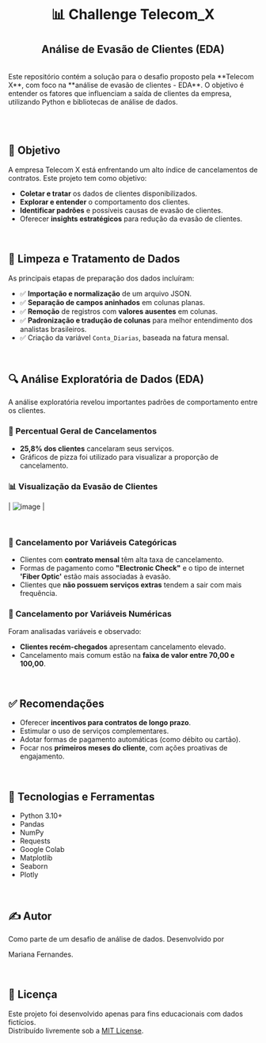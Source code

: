 <h1 align="center">📊 Challenge Telecom_X</h1>
<h2 align="center">Análise de Evasão de Clientes (EDA)</h2>

<br>
Este repositório contém a solução para o desafio proposto pela **Telecom X**, com foco na **análise de evasão de clientes - EDA**. O objetivo é entender os fatores que influenciam a saída de clientes da empresa, utilizando Python e bibliotecas de análise de dados.

<br><br>

## 🎯 Objetivo

A empresa Telecom X está enfrentando um alto índice de cancelamentos de contratos. Este projeto tem como objetivo:

- **Coletar e tratar** os dados de clientes disponibilizados.
- **Explorar e entender** o comportamento dos clientes.
- **Identificar padrões** e possíveis causas de evasão de clientes.
- Oferecer **insights estratégicos** para redução da evasão de clientes.
  
<br>

## 🧹 Limpeza e Tratamento de Dados

As principais etapas de preparação dos dados incluíram:

- ✅ **Importação e normalização** de um arquivo JSON.
- ✅ **Separação de campos aninhados** em colunas planas.
- ✅ **Remoção** de registros com **valores ausentes** em colunas.
- ✅ **Padronização e tradução de colunas** para melhor entendimento dos analistas brasileiros.
- ✅ Criação da variável `Conta_Diarias`, baseada na fatura mensal.

<br>

## 🔍 Análise Exploratória de Dados (EDA)

A análise exploratória revelou importantes padrões de comportamento entre os clientes.

### 📌 Percentual Geral de Cancelamentos

- **25,8% dos clientes** cancelaram seus serviços.
- Gráficos de pizza foi utilizado para visualizar a proporção de cancelamento.

### 📊 Visualização da Evasão de Clientes

| ![image](https://github.com/user-attachments/assets/d01774f4-2e60-4e96-96a0-9fe404a0752c) | 


<br>

### 📌 Cancelamento por Variáveis Categóricas

- Clientes com **contrato mensal** têm alta taxa de cancelamento.
- Formas de pagamento como **"Electronic Check"** e o tipo de internet **'Fiber Optic'** estão mais associadas à evasão.
- Clientes que **não possuem serviços extras** tendem a sair com mais frequência.


### 📌 Cancelamento por Variáveis Numéricas

Foram analisadas variáveis e observado:

- **Clientes recém-chegados** apresentam cancelamento elevado.
- Cancelamento mais comum estão na **faixa de valor entre 70,00 e 100,00**.

<br>

## ✅ Recomendações

- Oferecer **incentivos para contratos de longo prazo**.
- Estimular o uso de serviços complementares.
- Adotar formas de pagamento automáticas (como débito ou cartão).
- Focar nos **primeiros meses do cliente**, com ações proativas de engajamento.

<br>

## 🔧 Tecnologias e Ferramentas

- Python 3.10+
- Pandas
- NumPy
- Requests
- Google Colab 
- Matplotlib
- Seaborn
- Plotly


<br>

## ✍️ Autor
Como parte de um desafio de análise de dados. Desenvolvido por

Mariana Fernandes.

<br>

## 📝 Licença

Este projeto foi desenvolvido apenas para fins educacionais com dados fictícios.  
Distribuído livremente sob a [MIT License](LICENSE).
